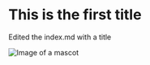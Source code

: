 # This is the first title
Edited the index.md with a title

![Image of a mascot](https://news.sportslogos.net/wp-content/uploads/2023/01/Screen-Shot-2023-01-04-at-3.36.10-PM.png)
